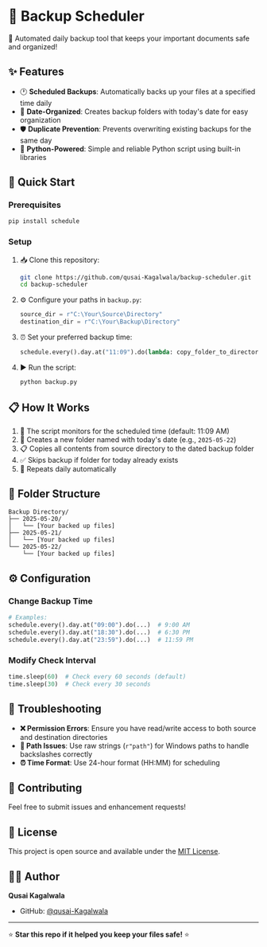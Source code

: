 # 📁 Backup Scheduler

🤖 Automated daily backup tool that keeps your important documents safe and organized!

## ✨ Features

- 🕐 **Scheduled Backups**: Automatically backs up your files at a specified time daily
- 📅 **Date-Organized**: Creates backup folders with today's date for easy organization
- 🛡️ **Duplicate Prevention**: Prevents overwriting existing backups for the same day
- 🐍 **Python-Powered**: Simple and reliable Python script using built-in libraries

## 🚀 Quick Start

### Prerequisites
```bash
pip install schedule
```

### Setup
1. 📥 Clone this repository:
   ```bash
   git clone https://github.com/qusai-Kagalwala/backup-scheduler.git
   cd backup-scheduler
   ```

2. ⚙️ Configure your paths in `backup.py`:
   ```python
   source_dir = r"C:\Your\Source\Directory"
   destination_dir = r"C:\Your\Backup\Directory"
   ```

3. ⏰ Set your preferred backup time:
   ```python
   schedule.every().day.at("11:09").do(lambda: copy_folder_to_directory(source_dir, destination_dir))
   ```

4. ▶️ Run the script:
   ```bash
   python backup.py
   ```

## 📋 How It Works

1. 🎯 The script monitors for the scheduled time (default: 11:09 AM)
2. 📂 Creates a new folder named with today's date (e.g., `2025-05-22`)
3. 📋 Copies all contents from source directory to the dated backup folder
4. ✅ Skips backup if folder for today already exists
5. 🔄 Repeats daily automatically

## 📁 Folder Structure

```
Backup Directory/
├── 2025-05-20/
│   └── [Your backed up files]
├── 2025-05-21/
│   └── [Your backed up files]
└── 2025-05-22/
    └── [Your backed up files]
```

## ⚙️ Configuration

### Change Backup Time
```python
# Examples:
schedule.every().day.at("09:00").do(...)  # 9:00 AM
schedule.every().day.at("18:30").do(...)  # 6:30 PM
schedule.every().day.at("23:59").do(...)  # 11:59 PM
```

### Modify Check Interval
```python
time.sleep(60)  # Check every 60 seconds (default)
time.sleep(30)  # Check every 30 seconds
```

## 🔧 Troubleshooting

- **❌ Permission Errors**: Ensure you have read/write access to both source and destination directories
- **📁 Path Issues**: Use raw strings (`r"path"`) for Windows paths to handle backslashes correctly
- **⏰ Time Format**: Use 24-hour format (HH:MM) for scheduling

## 🤝 Contributing

Feel free to submit issues and enhancement requests! 

## 📄 License

This project is open source and available under the [MIT License](LICENSE).

## 👨‍💻 Author

**Qusai Kagalwala**
- GitHub: [@qusai-Kagalwala](https://github.com/qusai-Kagalwala)

---

⭐ **Star this repo if it helped you keep your files safe!** ⭐
